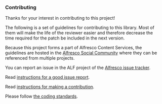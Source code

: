 ### Contributing
Thanks for your interest in contributing to this project!

The following is a set of guidelines for contributing to this library. Most of them will make the life of the reviewer easier and therefore decrease the time required for the patch be included in the next version.

Because this project forms a part of Alfresco Content Services, the guidelines are hosted in the [Alfresco Social Community](https://hub.alfresco.com/t5/alfresco-content-services-ecm/ct-p/ECM-software) where they can be referenced from multiple projects.

You can report an issue in the ALF project of the [Alfresco issue tracker](http://issues.alfresco.com).

Read [instructions for a good issue report](https://hub.alfresco.com/t5/alfresco-content-services-hub/reporting-an-issue/ba-p/289727).

Read [instructions for making a contribution](https://hub.alfresco.com/t5/alfresco-content-services-hub/alfresco-contribution-agreement/ba-p/293276).

Please follow [the coding standards](https://hub.alfresco.com/t5/alfresco-content-services-hub/coding-standards-for-alfresco-content-services/ba-p/290457).
